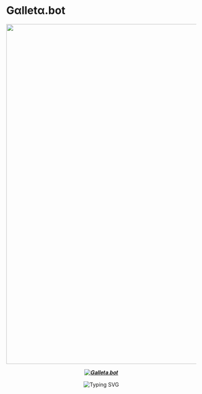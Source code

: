 # Gαlletα.bot 

<p align="center">
<img src="https://github.com/DiamondBot01/Galleta.bot/assets/143433583/20a3063b-2b9f-47d8-b093-cfa18d67be81" width="900"/> 
</p>
<p align="center">
<a href="#"><img title="𝑮𝒂𝒍𝒍𝒆𝒕𝒂.𝒃𝒐𝒕" src="https://img.shields.io/badge/𝑮𝒂𝒍𝒍𝒆𝒕𝒂.𝒃𝒐𝒕 🍪 | 🦭-black?colorA=%23ff0000&colorB=%23000000&style=for-the-badge"></a>
</p>
<div align="center">
    <img
            src="https://readme-typing-svg.herokuapp.com?font=ShadowsIntoLightsize=50&duration=5500&color=fc7b03&background=FF673200&center=true&vCenter=true&lines=Welcome,+A+Galleta-bot"
                                    alt="Typing SVG"
      />
          </a>
          
                      
